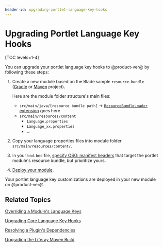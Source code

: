 ```yaml
---
header-id: upgrading-portlet-language-key-hooks
---
```


# Upgrading Portlet Language Key Hooks

[TOC levels=1-4]

You can upgrade your portlet language key hooks to @product-ver@ by following
these steps: 

1.  Create a new module based on the Blade sample `resource-bundle` 
    ([Gradle](https://github.com/liferay/liferay-blade-samples/tree/7.1/gradle/extensions/resource-bundle)
    or [Maven](https://github.com/liferay/liferay-blade-samples/tree/7.1/maven/extensions/resource-bundle) project). 

    Here are the module folder structure's main files:

    -   `src/main/java/[resource bundle path]` &rarr; [`ResourceBundleLoader`
        extension](@platform-ref@/7.1-latest/javadocs/portal-kernel/) goes here
    -   `src/main/resources/content`
        - `Language.properties`
        - `Language_xx.properties`
        - ...

2.  Copy your language properties files into module
    folder `src/main/resources/content/`.

3.  In your `bnd.bnd` file,
    [specify OSGi manifest headers](/docs/7-1/tutorials/-/knowledge_base/t/overriding-a-modules-language-keys)
    that target the portlet module's resource bundle, but prioritize yours. 

4.  [Deploy your module](/docs/7-1/tutorials/-/knowledge_base/t/starting-module-development#building-and-deploying-a-module). 

Your portlet language key customizations are deployed in your new module on
@product-ver@. 

## Related Topics

[Overriding a Module's Language Keys](/docs/7-1/tutorials/-/knowledge_base/t/overriding-a-modules-language-keys)

[Upgrading Core Language Key Hooks](/docs/7-1/tutorials/-/knowledge_base/t/upgrading-core-language-key-hooks)

[Resolving a Plugin's Dependencies](/docs/7-1/tutorials/-/knowledge_base/t/resolving-a-plugins-dependencies)

[Upgrading the Liferay Maven Build](/docs/7-1/tutorials/-/knowledge_base/t/upgrading-the-liferay-maven-build)
